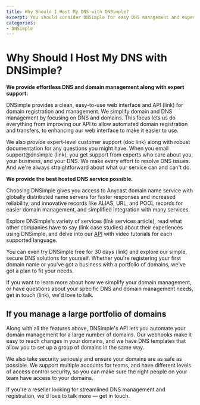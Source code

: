 ```yaml
---
title: Why Should I Host My DNS with DNSimple?
excerpt: You should consider DNSimple for easy DNS management and expert support.
categories:
- DNSimple
---
```


# Why Should I Host My DNS with DNSimple?

**We provide effortless DNS and domain management along with expert support.**

DNSimple provides a clean, easy-to-use web interface and API (link) for domain registration and management. We simplify domain and DNS management by focusing on DNS and domains. This focus lets us do everything from improving our API to allow automated domain registration and transfers, to enhancing our web interface to make it easier to use.

We also provide expert-level customer support (doc link) along with robust documentation for any questions you might have. When you email support@dnsimple (link), you get support from experts who care about you, your business, and your DNS. We make every effort to resolve DNS issues. And we're always straightforward about what our service can and can't do.

**We provide the best hosted DNS service possible.**

Choosing DNSimple gives you access to Anycast domain name service with globally distributed name servers for faster responses and increased reliability, and innovative records like ALIAS, URL, and POOL records for easier domain management, and simplified integration with many services. 

Explore DNSimple's variety of services (link services article), read what other companies have to say (link case studies) about their experiences using DNSimple, and delve into our [API](https://dnsimple.com/api) with video tutorials for each supported language. 

You can even try DNSimple free for 30 days (link) and explore our simple, secure DNS solutions for yourself. Whether you're registering your first domain name or you've got a business with a portfolio of domains, we've got a plan to fit your needs. 

If you want to learn more about how we simplify your domain management, or have questions about your specific DNS and domain management needs, get in touch (link), we'd love to talk. 

## If you manage a large portfolio of domains

Along with all the features above, DNSimple's API lets you automate your domain management for a large number of domains. Our webhooks make it easy to reach changes in your domains, and we have DNS templates that allow you to set up a group of domains in the same way.

We also take security seriously and ensure your domains are as safe as possible. We support multiple accounts for teams, and have different levels of access control security, so you can make sure the right people on your team have access to your domains.

If you're a reseller looking for streamlined DNS management and registration, we'd love to talk more — get in touch.

